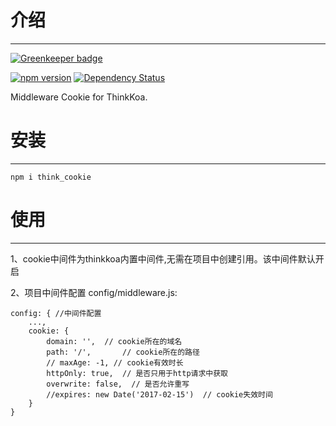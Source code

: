 # 介绍
-----

[![Greenkeeper badge](https://badges.greenkeeper.io/thinkkoa/think_cookie.svg)](https://greenkeeper.io/)

[![npm version](https://badge.fury.io/js/think_cookie.svg)](https://badge.fury.io/js/think_cookie)
[![Dependency Status](https://david-dm.org/thinkkoa/think_cookie.svg)](https://david-dm.org/thinkkoa/think_cookie)

Middleware Cookie for ThinkKoa.

# 安装
-----

```
npm i think_cookie
```

# 使用
-----

1、cookie中间件为thinkkoa内置中间件,无需在项目中创建引用。该中间件默认开启

2、项目中间件配置 config/middleware.js:
```
config: { //中间件配置
    ...,
    cookie: {
        domain: '',  // cookie所在的域名
        path: '/',       // cookie所在的路径
        // maxAge: -1, // cookie有效时长
        httpOnly: true,  // 是否只用于http请求中获取
        overwrite: false,  // 是否允许重写
        //expires: new Date('2017-02-15')  // cookie失效时间
    }
}
```